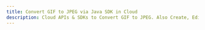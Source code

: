 ---title: Convert GIF to JPEG via Java SDK in Clouddescription: Cloud APIs & SDKs to Convert GIF to JPEG. Also Create, Edit & Render Microsoft Word & OpenOffice documents in the Cloud.---